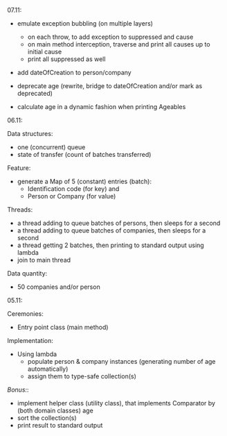 07.11:

* emulate exception bubbling (on multiple layers)
    * on each throw, to add exception to suppressed and cause
    * on main method interception, traverse and print all causes up to initial cause   
    * print all suppressed as well
    
* add dateOfCreation to person/company
* deprecate age (rewrite, bridge to dateOfCreation and/or mark as deprecated)
* calculate age in a dynamic fashion when printing Ageables


06.11:

Data structures:
* one (concurrent) queue
* state of transfer (count of batches transferred)

Feature:
* generate a Map of 5 (constant) entries (batch):
    * Identification code (for key) and
    * Person or Company (for value) 

Threads:
* a thread adding to queue batches of persons, then sleeps for a second
* a thread adding to queue batches of companies, then sleeps for a second
* a thread getting 2 batches, then printing to standard output using lambda
* join to main thread

Data quantity:
* 50 companies and/or person

05.11:

Ceremonies:
* Entry point class (main method)

Implementation:
* Using lambda
    * populate person & company instances (generating number of age automatically)
    * assign them to type-safe collection(s)

<i>Bonus:</i>:
* implement helper class (utility class), that implements Comparator by (both domain classes) age
* sort the collection(s)
* print result to standard output